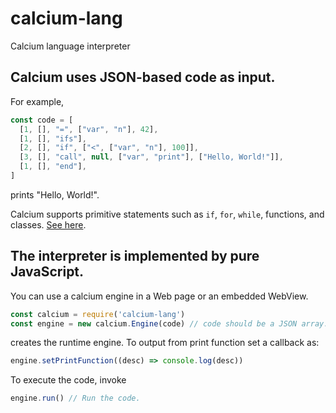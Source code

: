 # calcium-lang
Calcium language interpreter

## Calcium uses JSON-based code as input.

For example,

```javascript
const code = [
  [1, [], "=", ["var", "n"], 42],
  [1, [], "ifs"],
  [2, [], "if", ["<", ["var", "n"], 100]],
  [3, [], "call", null, ["var", "print"], ["Hello, World!"]],
  [1, [], "end"],
]
```

prints "Hello, World!".

Calcium supports primitive statements such as `if`, `for`, `while`, functions, and classes. [See here](https://sites.google.com/view/calcium-lang/commands).

## The interpreter is implemented by pure JavaScript.

You can use a calcium engine in a Web page or an embedded WebView.

```javascript
const calcium = require('calcium-lang')
const engine = new calcium.Engine(code) // code should be a JSON array.
```

creates the runtime engine. To output from print function set a callback as:

```javascript
engine.setPrintFunction((desc) => console.log(desc))
```

To execute the code, invoke

```javascript
engine.run() // Run the code.
```
